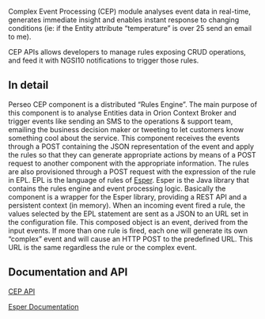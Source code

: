 Complex Event Processing (CEP) module analyses event data in real-time, generates immediate insight and enables instant response to changing conditions (ie: if the Entity attribute “temperature” is over 25 send an email to me).

CEP APIs allows developers to manage rules exposing CRUD operations, and feed it with NGSI10 notifications to trigger those rules.

## In detail

Perseo CEP component is a distributed “Rules Engine”. The main purpose of this component is to analyse Entities data in Orion Context Broker and trigger events like sending an SMS to the operations & support team, emailing the business decision maker or tweeting to let customers know something cool about the service.
This component receives the events through a POST containing the JSON representation of the event and apply the rules so that they can generate appropriate actions by means of a POST request to another component with the appropriate information. The rules are also provisioned through a POST request with the expression of the rule in EPL.
EPL is the language of rules of [Esper](http://www.espertech.com/products/esper.php). Esper is the Java library that contains the rules engine and event processing logic. Basically the component is a wrapper for the Esper library, providing a REST API and a persistent context (in memory).
When an incoming event fired a rule, the values selected by the EPL statement are sent as a JSON to an URL set in the configuration file. This composed object is an event, derived from the input events. If more than one rule is fired, each one will generate its own “complex” event and will cause an HTTP POST to the predefined URL. This URL is the same regardless the rule or the complex event.

## Documentation and API

[CEP API](https://github.com/telefonicaid/perseo-fe/tree/1.0.3)

[Esper Documentation](http://www.espertech.com/esper/documentation.php)

